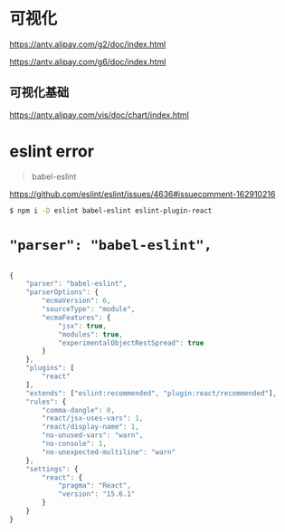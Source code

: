 # 可视化

https://antv.alipay.com/g2/doc/index.html



https://antv.alipay.com/g6/doc/index.html

## 可视化基础

https://antv.alipay.com/vis/doc/chart/index.html



# eslint error

> babel-eslint

https://github.com/eslint/eslint/issues/4636#issuecomment-162910216


```sh
$ npm i -D eslint babel-eslint eslint-plugin-react

```

# `"parser": "babel-eslint",`


```js

{
    "parser": "babel-eslint",
    "parserOptions": {
        "ecmaVersion": 6,
        "sourceType": "module",
        "ecmaFeatures": {
            "jsx": true,
            "modules": true,
            "experimentalObjectRestSpread": true
        }
    },
    "plugins": [
        "react"
    ],
    "extends": ["eslint:recommended", "plugin:react/recommended"],
    "rules": {
        "comma-dangle": 0,
        "react/jsx-uses-vars": 1,
        "react/display-name": 1,
        "no-unused-vars": "warn",
        "no-console": 1,
        "no-unexpected-multiline": "warn"
    },
    "settings": {
        "react": {
            "pragma": "React",
            "version": "15.6.1"
        }
    }
}

```



